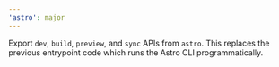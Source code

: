 ```yaml
---
'astro': major
---
```


Export `dev`, `build`, `preview`, and `sync` APIs from `astro`. This replaces the previous entrypoint code which runs the Astro CLI programmatically.
